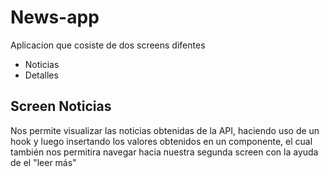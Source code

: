 # News-app

Aplicacion que cosiste de dos screens difentes
* Noticias
* Detalles

## Screen Noticias
Nos permite visualizar las noticias obtenidas de la API, haciendo uso de un hook y luego insertando los valores obtenidos en un componente, el cual también nos permitira navegar hacia nuestra segunda screen con la ayuda de el "leer más"
